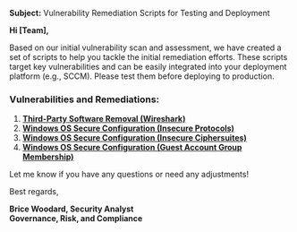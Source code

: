 **Subject:** Vulnerability Remediation Scripts for Testing and Deployment

**Hi [Team],**

Based on our initial vulnerability scan and assessment, we have created a set of scripts to help you tackle the initial remediation efforts. These scripts target key vulnerabilities and can be easily integrated into your deployment platform (e.g., SCCM). Please test them before deploying to production.

### Vulnerabilities and Remediations:
1. [**Third-Party Software Removal (Wireshark)**](https://github.com/bwoodard28/files-public/blob/main/automation/remediation-wireshark-uninstall.ps1)
2. [**Windows OS Secure Configuration (Insecure Protocols)**](https://github.com/bwoodard28/files-public/blob/main/automation/toggle-protocols.ps1)
3. [**Windows OS Secure Configuration (Insecure Ciphersuites)**](https://github.com/bwoodard28/files-public/blob/main/automation/toggle-cipher-suites.ps1)
4. [**Windows OS Secure Configuration (Guest Account Group Membership)**](https://github.com/bwoodard28/files-public/blob/main/automation/toggle-guest-local-administrators.ps1)

Let me know if you have any questions or need any adjustments!

Best regards,

**Brice Woodard, Security Analyst**<br/>
**Governance, Risk, and Compliance**
